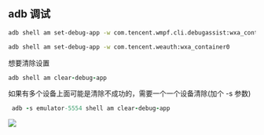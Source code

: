 ## adb 调试

```Bash
adb shell am set-debug-app -w com.tencent.wmpf.cli.debugassist:wxa_container0

adb shell am set-debug-app -w com.tencent.weauth:wxa_container0 

```

想要清除设置

```Ruby
adb shell am clear-debug-app
```

如果有多个设备上面可能是清除不成功的，需要一个一个设备清除(加个 -s 参数)

```Ruby
 adb -s emulator-5554 shell am clear-debug-app
```

![](https://secure2.wostatic.cn/static/vVTr91DFhJ4mS8VYiQMogc/image.png)


